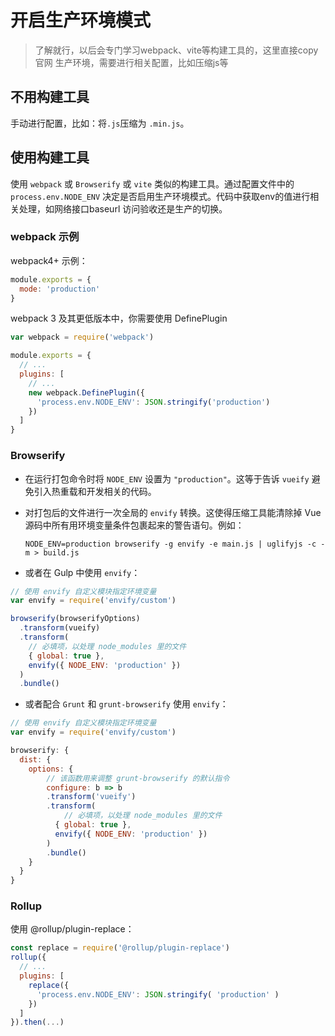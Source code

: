 # 开启生产环境模式

>了解就行，以后会专门学习webpack、vite等构建工具的，这里直接copy官网
生产环境，需要进行相关配置，比如压缩js等

## 不用构建工具

手动进行配置，比如：将`.js`压缩为 `.min.js`。

## 使用构建工具

使用 `webpack` 或 `Browserify` 或 `vite` 类似的构建工具。通过配置文件中的`process.env.NODE_ENV` 决定是否启用生产环境模式。代码中获取env的值进行相关处理，如网络接口baseurl 访问验收还是生产的切换。

### webpack 示例

webpack4+ 示例：

```js
module.exports = {
  mode: 'production'
}
```

webpack 3 及其更低版本中，你需要使用 DefinePlugin

```js
var webpack = require('webpack')

module.exports = {
  // ...
  plugins: [
    // ...
    new webpack.DefinePlugin({
      'process.env.NODE_ENV': JSON.stringify('production')
    })
  ]
}
```

### Browserify

* 在运行打包命令时将 `NODE_ENV` 设置为 `"production"`。这等于告诉 `vueify` 避免引入热重载和开发相关的代码。
* 对打包后的文件进行一次全局的 `envify` 转换。这使得压缩工具能清除掉 Vue 源码中所有用环境变量条件包裹起来的警告语句。例如：

    ```shell
    NODE_ENV=production browserify -g envify -e main.js | uglifyjs -c -m > build.js
    ```

* 或者在 Gulp 中使用 `envify`：

```js
// 使用 envify 自定义模块指定环境变量
var envify = require('envify/custom')

browserify(browserifyOptions)
  .transform(vueify)
  .transform(
    // 必填项，以处理 node_modules 里的文件
    { global: true },
    envify({ NODE_ENV: 'production' })
  )
  .bundle()
```

* 或者配合 `Grunt` 和 `grunt-browserify` 使用 `envify`：

```js
// 使用 envify 自定义模块指定环境变量
var envify = require('envify/custom')

browserify: {
  dist: {
    options: {
        // 该函数用来调整 grunt-browserify 的默认指令
        configure: b => b
        .transform('vueify')
        .transform(
            // 必填项，以处理 node_modules 里的文件
          { global: true },
          envify({ NODE_ENV: 'production' })
        )
        .bundle()
    }
  }
}
```

### Rollup

使用 @rollup/plugin-replace：

```js
const replace = require('@rollup/plugin-replace')
rollup({
  // ...
  plugins: [
    replace({
      'process.env.NODE_ENV': JSON.stringify( 'production' )
    })
  ]
}).then(...)
```

